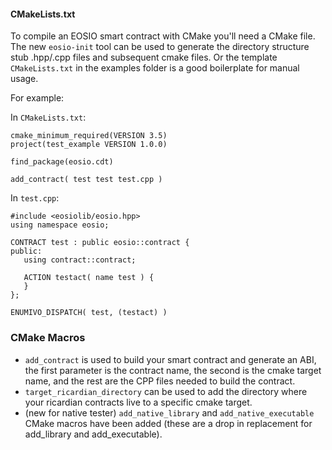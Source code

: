 #### CMakeLists.txt
To compile an EOSIO smart contract with CMake you'll need a CMake file. The new `eosio-init` tool can be used to generate the directory structure stub .hpp/.cpp files and subsequent cmake files. Or the template `CMakeLists.txt` in the examples folder is a good boilerplate for manual usage.

For example:

In `CMakeLists.txt`:
```
cmake_minimum_required(VERSION 3.5)
project(test_example VERSION 1.0.0)

find_package(eosio.cdt)

add_contract( test test test.cpp )
```


In `test.cpp`:

```
#include <eosiolib/eosio.hpp>
using namespace eosio;

CONTRACT test : public eosio::contract {
public:
   using contract::contract;

   ACTION testact( name test ) {
   }
};

ENUMIVO_DISPATCH( test, (testact) )
```

### CMake Macros
- `add_contract` is used to build your smart contract and generate an ABI, the first parameter is the contract name, the second is the cmake target name, and the rest are the CPP files needed to build the contract.
- `target_ricardian_directory` can be used to add the directory where your ricardian contracts live to a specific cmake target.
- (new for native tester) `add_native_library` and `add_native_executable` CMake macros have been added (these are a drop in replacement for add_library and add_executable).


